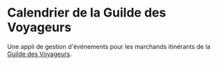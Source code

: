 <h1>Calendrier de la Guilde des Voyageurs</h1>
Une appli de gestion d'événements pour les marchands itinérants de la <a href="https://guildedesvoyageurs.fr">Guilde des Voyageurs</a>.